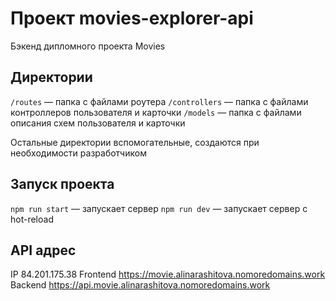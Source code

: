 # Проект movies-explorer-api
Бэкенд дипломного проекта Movies

## Директории

`/routes` — папка с файлами роутера
`/controllers` — папка с файлами контроллеров пользователя и карточки
`/models` — папка с файлами описания схем пользователя и карточки

Остальные директории вспомогательные, создаются при необходимости разработчиком

## Запуск проекта

`npm run start` — запускает сервер
`npm run dev` — запускает сервер с hot-reload

## API адрес
IP  84.201.175.38
Frontend  https://movie.alinarashitova.nomoredomains.work
Backend  https://api.movie.alinarashitova.nomoredomains.work



